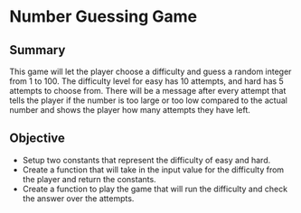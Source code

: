 # Number Guessing Game
## Summary
This game will let the player choose a difficulty and guess a random integer from 1 to 100. The difficulty level for easy has 10 attempts, and hard has 5 attempts to choose from. There will be a message after every attempt that tells the player if the number is too large or too low compared to the actual number and shows the player how many attempts they have left.


## Objective
- Setup two constants that represent the difficulty of easy and hard.
- Create a function that will take in the input value for the difficulty from the player and return the constants.
- Create a function to play the game that will run the difficulty and check the answer over the attempts.